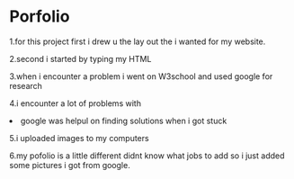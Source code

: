 # Porfolio
1.for this project first i drew u the lay out the i wanted for my  website.

2.second i started by typing my HTML 

3.when i encounter a problem i went on W3school and used google for research

4.i encounter a lot of problems with <div> <li> <classes> google was helpul on finding solutions when i got stuck 

5.i uploaded images to my computers

6.my pofolio is a little different didnt know what jobs to add so i just added some pictures i got from google.